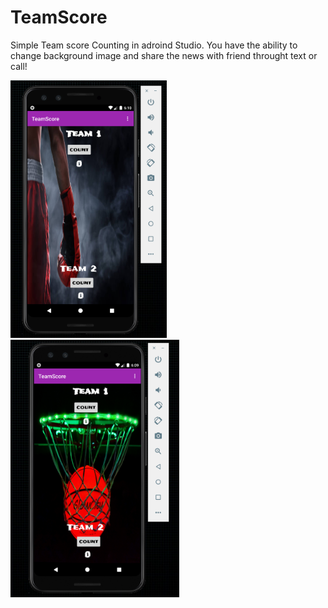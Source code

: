 # TeamScore

Simple Team score Counting in adroind Studio. 
You have the ability to change background image and share the news with friend throught text or call!

<img src="Images/Boxing.png" width="250">  <img src="Images/Basketball.png" width="270">

